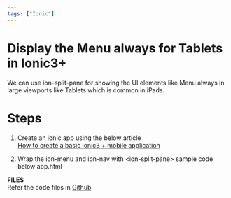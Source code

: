 ```yaml
---
tags: ["Ionic"]
---
```

<!--markdownlint-disable MD013 MD029 MD036 MD024 MD033 MD040 MD042 MD001 MD051 MD025 MD052-->
# Display the Menu always for Tablets in Ionic3+

We can use ion-split-pane for showing the UI elements like Menu always in large viewports like Tablets which is common in iPads.  
  
# Steps  
  
1. Create an ionic app using the below article  
[How to create a basic ionic3 + mobile application](/blog/2018/02/03/ionic-basic-mobile-app)
  
2. Wrap the ion-menu and ion-nav with <ion-split-pane\> sample code below app.html

**FILES**  
Refer the code files in [Github](https://github.com/nagvbt/IonicTemplate/commit/9e28f7c912d2320689560760cfca7a84859958b5)
